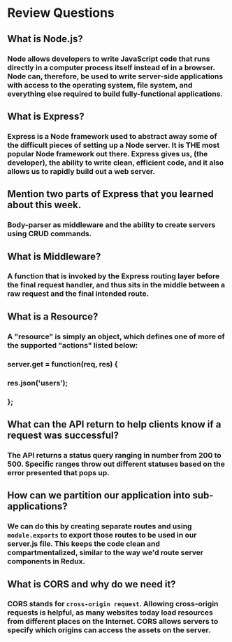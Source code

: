 # Review Questions

## What is Node.js?

### Node allows developers to write JavaScript code that runs directly in a computer process itself instead of in a browser. Node can, therefore, be used to write server-side applications with access to the operating system, file system, and everything else required to build fully-functional applications.

## What is Express?

### Express is a Node framework used to abstract away some of the difficult pieces of setting up a Node server. It is THE most popular Node framework out there. Express gives us, (the developer), the ability to write clean, efficient code, and it also allows us to rapidly build out a web server.

## Mention two parts of Express that you learned about this week.

### Body-parser as middleware and the ability to create servers using CRUD commands.

## What is Middleware?

### A function that is invoked by the Express routing layer before the final request handler, and thus sits in the middle between a raw request and the final intended route.

## What is a Resource?

### A "resource" is simply an object, which defines one of more of the supported "actions" listed below:

### server.get = function(req, res) {
###  res.json('users');
### };

## What can the API return to help clients know if a request was successful?

### The API returns a status query ranging in number from 200 to 500. Specific ranges throw out different statuses based on the error presented that pops up.

## How can we partition our application into sub-applications?

### We can do this by creating separate routes and using `module.exports` to export those routes to be used in our server.js file. This keeps the code clean and compartmentalized, similar to the way we'd route server components in Redux.

## What is CORS and why do we need it?

### CORS stands for `cross-origin request`. Allowing cross-origin requests is helpful, as many websites today load resources from different places on the Internet. CORS allows servers to specify which origins can access the assets on the server.
